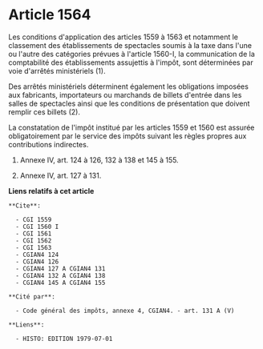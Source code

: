 # Article 1564

Les conditions d'application des articles 1559 à 1563 et notamment le classement des établissements de spectacles soumis à la
taxe dans l'une ou l'autre des catégories prévues à l'article 1560-I, la communication de la comptabilité des établissements
assujettis à l'impôt, sont déterminées par voie d'arrêtés ministériels (1).

Des arrêtés ministériels déterminent également les obligations imposées aux fabricants, importateurs ou marchands de billets
d'entrée dans les salles de spectacles ainsi que les conditions de présentation que doivent remplir ces billets (2).

La constatation de l'impôt institué par les articles 1559 et 1560 est assurée obligatoirement par le service des impôts
suivant les règles propres aux contributions indirectes.

1)  Annexe IV, art. 124 à 126, 132 à 138 et 145 à 155.

2)  Annexe IV, art. 127 à 131.

**Liens relatifs à cet article**

	**Cite**:

	  - CGI 1559
	  - CGI 1560 I
	  - CGI 1561
	  - CGI 1562
	  - CGI 1563
	  - CGIAN4 124
	  - CGIAN4 126
	  - CGIAN4 127 A CGIAN4 131
	  - CGIAN4 132 A CGIAN4 138
	  - CGIAN4 145 A CGIAN4 155

	**Cité par**:

	  - Code général des impôts, annexe 4, CGIAN4. - art. 131 A (V)

	**Liens**:

	  - HISTO: EDITION 1979-07-01
